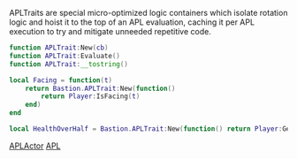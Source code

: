 APLTraits are special micro-optimized logic containers which isolate rotation logic and hoist it to the top of an APL evaluation, caching it per APL execution to try and mitigate unneeded repetitive code. 

```lua
function APLTrait:New(cb)
function APLTrait:Evaluate()
function APLTrait:__tostring()
```

```lua
local Facing = function(t)
    return Bastion.APLTrait:New(function()
        return Player:IsFacing(t)
    end)
end

local HealthOverHalf = Bastion.APLTrait:New(function() return Player:GetHP() > 50 end)
```

[APLActor](https://git.tinkr.site/4n0n/bastion/wiki/APLTrait)
[APL](https://git.tinkr.site/4n0n/bastion/wiki/APL)